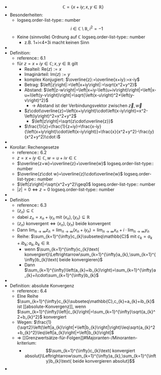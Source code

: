 - $$\mathbb{C}=\left\lbrace x+iy;x,y\in\mathbb{R}\right\rbrace$$
- Besonderheiten:
	- logseq.order-list-type:: number
	  $$i\in\mathbb{C}\setminus\mathbb{R},i^2=-1$$
	- Keine (sinnvolle) Ordnung auf $\mathbb{C}$
	  logseq.order-list-type:: number
		- z.B. 1+i<4+3i macht keinen Sinn
-
- Definition:
	- reference:: 6.1
	- für $z=x+iy\in\mathbb{C};x,y\in\mathbb{R}$ gilt
		- Realteil: $\text{Re}\left(z\right):=x$
		- Imaginärteil: $\text{Im}\left(z\right):=y$
		- komplex Konjugiert: $\overline{z}:=\overline{x+iy}:=x-iy$
		- Betrag: $\left|z\right|:=\left|x+iy\right|:=\sqrt{x^2+y^2}$
		- Abstand: $\left|z-w\right|=\left|x+iy-\left(u+iv\right)\right|=\left|x-u+i\left(y-v\right)\right|=\sqrt{\left(x-u\right)^2+\left(y-v\right)^2}$
			- -> Abstand ist der Verbindungsvektor zwischen $\overrightarrow{z},\overrightarrow{w}$
		- $z\cdot\overline{z}=\left(x+iy\right)\cdot\left(x-iy\right)=x^2-\left(iy\right)^2=x^2+y^2$
			- $\left|z\right|=\sqrt{z\cdot\overline{z}}$
		- $\frac{1}{z}=\frac{1}{z+iy}=\frac{x-iy}{\left(x+iy\right)\cdot\left(x-iy\right)}=\frac{x}{x^2+y^2}-\frac{y}{x^2+y^2}\cdot i$
-
- Korollar: Rechengesetze
	- reference:: 6.2
	- $z=x+iy\in\mathbb{C},w=u+iv\in\mathbb{C}$
	- $\overline{z+w}=\overline{z}+\overline{w}$
	  logseq.order-list-type:: number
	- $\overline{z\cdot w}=\overline{z}\cdot\overline{w}$
	  logseq.order-list-type:: number
	- $\left|z\right|=\sqrt{x^2+y^2}\geq0$
	  logseq.order-list-type:: number
	- $\left|z\right|=0\Leftrightarrow z=0$
	  logseq.order-list-type:: number
-
- Definition
	- reference:: 6.3
	- $\left(z_{n}\right)\subseteq\mathbb{C}$
	- dabei $z_{n}=x_{n}+iy_{n}$ mit $\left(x_{n}\right),\left(y_{n}\right)\subseteq\mathbb{R}$
	- $\left(z_{n}\right)\text{ konvergent}\Leftrightarrow\left(x_{n}\right),\left(y_{n}\right)\text{ beide konvergent}$
	- Dann $\lim_{n\rightarrow\infty}z_{n}=\lim_{n\rightarrow\infty}\left(x_{n}+iy_{n}\right)=\lim_{n\rightarrow\infty}x_{n}+i\cdot\lim_{n\rightarrow\infty}y_{n}$
	- Reihe: $\sum_{k=1}^{\infty}c_{k}\subseteq\mathbb{C}$ mit $c_{k}=a_{k}+ib_{k};a_{k},b_{k}\in\mathbb{R}$
		- wenn $\sum_{k=1}^{\infty}c_{k}\text{ konvergiert}\Leftrightarrow\sum_{k=1}^{\infty}a_{k},\sum_{k=1}^{\infty}b_{k}\text{ beide konvergieren}$
		- Dann $\sum_{k=1}^{\infty}\left(a_{k}+ib_{k}\right)=\sum_{k=1}^{\infty}a_{k}+i\cdot\sum_{k=1}^{\infty}b_{k}$
-
- Definition: absolute Konvergenz
	- reference:: 6.4
	- EIne Reihe $\sum_{k=1}^{\infty}c_{k}\subseteq\mathbb{C},c_{k}=a_{k}+ib_{k}$ ist [[absolute-Konvergenz]], wenn
	  $\sum_{k=1}^{\infty}\left|c_{k}\right|=\sum_{k=1}^{\infty}\sqrt{a_{k}^2+b_{k}^2}$ konvergiert
	- Wegen: $\frac{1}{\sqrt2}\left(\left|a_{k}\right|+\left|b_{k}\right|\right)\leq\sqrt{a_{k}^2+b_{k}^2}\leq\left|a_{k}\right|+\left|b_{k}\right|$
	- => [[Grenzwertsätze-für-Folgen]]\#Majoranten-/Minoranten-kriterium:
		- $$\sum_{k=1}^{\infty}c_{k}\text{ konvergiert absolut}\Leftrightarrow\sum_{k=1}^{\infty}a_{k},\sum_{k=1}^{\infty}b_{k}\text{ beide konvergieren absolut}$$
-